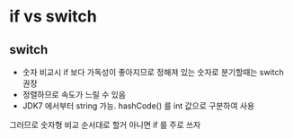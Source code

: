 
# if vs switch

## switch 
- 숫자 비교시 if 보다 가독성이 좋아지므로 정해져 있는 숫자로 분기할때는 switch 권장
- 정렬하므로 속도가 느릴 수 있음
- JDK7 에서부터 string 가능. hashCode() 를 int 값으로 구분하여 사용


그러므로 숫자형 비교 순서대로 할거 아니면 if 를 주로 쓰자
